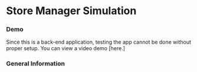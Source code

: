 # Store Manager Simulation

### Demo
Since this is a back-end application, testing the app cannot be done without proper setup.  You can view a video demo [here.]

### General Information
